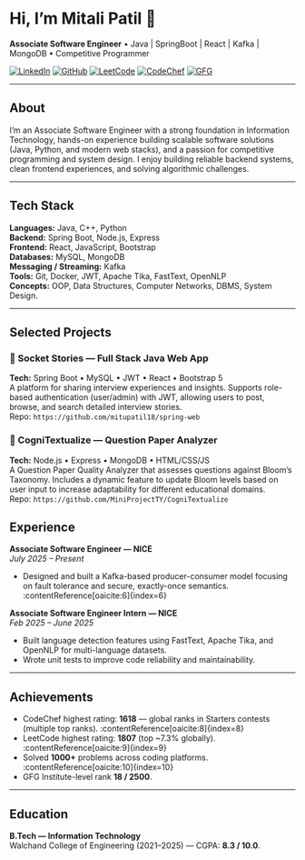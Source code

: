 # Hi, I’m Mitali Patil 👋
**Associate Software Engineer** • Java | SpringBoot | React | Kafka | MongoDB • Competitive Programmer

[![LinkedIn](https://img.shields.io/badge/LinkedIn-Connect-blue?logo=linkedin)](https://www.linkedin.com/in/mitali-patil-3ab106231/)
[![GitHub](https://img.shields.io/badge/GitHub-mitupatil18-black?logo=github)](https://github.com/mitupatil18)
[![LeetCode](https://img.shields.io/badge/LeetCode-mitali_patil_7-orange?logo=leetcode)](https://leetcode.com/u/mitali_patil_7/)
[![CodeChef](https://img.shields.io/badge/CodeChef-mitu18patil-red?logo=codechef)](https://www.codechef.com/users/mitu18patil)
[![GFG](https://img.shields.io/badge/GFG-mitupatil39-green?logo=geeksforgeeks)](https://www.geeksforgeeks.org/user/mitupatil39/)

---

## About
I’m an Associate Software Engineer with a strong foundation in Information Technology, hands-on experience building scalable software solutions (Java, Python, and modern web stacks), and a passion for competitive programming and system design. I enjoy building reliable backend systems, clean frontend experiences, and solving algorithmic challenges.  


---

## Tech Stack
**Languages:** Java, C++, Python  
**Backend:** Spring Boot, Node.js, Express  
**Frontend:** React, JavaScript, Bootstrap  
**Databases:** MySQL, MongoDB  
**Messaging / Streaming:** Kafka  
**Tools:** Git, Docker, JWT, Apache Tika, FastText, OpenNLP  
**Concepts:** OOP, Data Structures, Computer Networks, DBMS, System Design.  

---

## Selected Projects

### 🔹 Socket Stories — Full Stack Java Web App  
**Tech:** Spring Boot • MySQL • JWT • React • Bootstrap 5  
A platform for sharing interview experiences and insights. Supports role-based authentication (user/admin) with JWT, allowing users to post, browse, and search detailed interview stories.  
Repo: `https://github.com/mitupatil18/spring-web` 

### 🔹 CogniTextualize — Question Paper Analyzer  
**Tech:** Node.js • Express • MongoDB • HTML/CSS/JS  
A Question Paper Quality Analyzer that assesses questions against Bloom’s Taxonomy. Includes a dynamic feature to update Bloom levels based on user input to increase adaptability for different educational domains.  
Repo: `https://github.com/MiniProjectTY/CogniTextualize`

## Experience
**Associate Software Engineer — NICE**  
*July 2025 – Present*  
- Designed and built a Kafka-based producer-consumer model focusing on fault tolerance and secure, exactly-once semantics. :contentReference[oaicite:6]{index=6}

**Associate Software Engineer Intern — NICE**  
*Feb 2025 – June 2025*  
- Built language detection features using FastText, Apache Tika, and OpenNLP for multi-language datasets.  
- Wrote unit tests to improve code reliability and maintainability. 

---

## Achievements
- CodeChef highest rating: **1618** — global ranks in Starters contests (multiple top ranks). :contentReference[oaicite:8]{index=8}  
- LeetCode highest rating: **1807** (top ~7.3% globally). :contentReference[oaicite:9]{index=9}  
- Solved **1000+** problems across coding platforms. :contentReference[oaicite:10]{index=10}  
- GFG Institute-level rank **18 / 2500**. 

---

## Education
**B.Tech — Information Technology**  
Walchand College of Engineering (2021–2025) — CGPA: **8.3 / 10.0**. 


